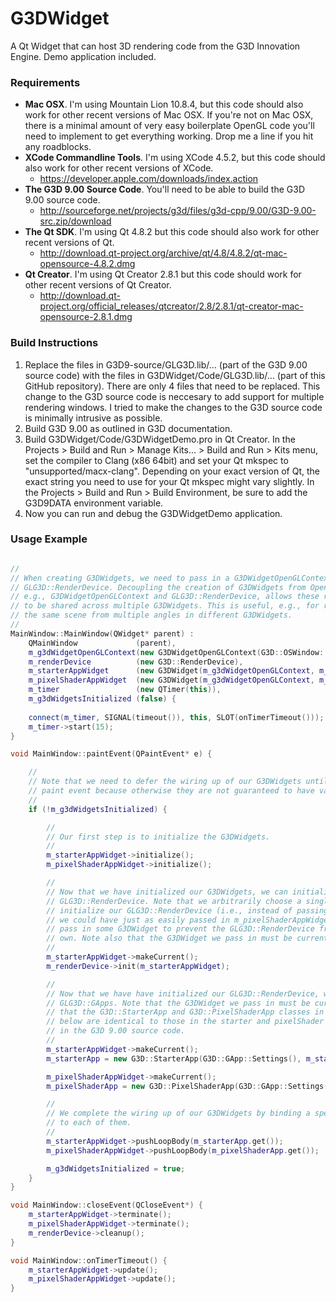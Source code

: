 G3DWidget
=========

A Qt Widget that can host 3D rendering code from the G3D Innovation Engine. Demo application included.

### Requirements

* __Mac OSX__. I'm using Mountain Lion 10.8.4, but this code should also work for other recent versions of Mac OSX. If you're not on Mac OSX, there is a minimal amount of very easy boilerplate OpenGL code you'll need to implement to get everything working. Drop me a line if you hit any roadblocks.
* __XCode Commandline Tools__. I'm using XCode 4.5.2, but this code should also work for other recent versions of XCode.
  * https://developer.apple.com/downloads/index.action
* __The G3D 9.00 Source Code__. You'll need to be able to build the G3D 9.00 source code.
  * http://sourceforge.net/projects/g3d/files/g3d-cpp/9.00/G3D-9.00-src.zip/download
* __The Qt SDK__. I'm using Qt 4.8.2 but this code should also work for other recent versions of Qt.
  * http://download.qt-project.org/archive/qt/4.8/4.8.2/qt-mac-opensource-4.8.2.dmg
* __Qt Creator__. I'm using Qt Creator 2.8.1 but this code should work for other recent versions of Qt Creator.
  * http://download.qt-project.org/official_releases/qtcreator/2.8/2.8.1/qt-creator-mac-opensource-2.8.1.dmg

### Build Instructions

1. Replace the files in G3D9-source/GLG3D.lib/... (part of the G3D 9.00 source code) with the files in G3DWidget/Code/GLG3D.lib/... (part of this GitHub repository). There are only 4 files that need to be replaced. This change to the G3D source code is neccesary to add support for multiple rendering windows. I tried to make the changes to the G3D source code is minimally intrusive as possible.
2. Build G3D 9.00 as outlined in G3D documentation.
3. Build G3DWidget/Code/G3DWidgetDemo.pro in Qt Creator. In the Projects > Build and Run > Manage Kits... > Build and Run > Kits menu, set the compiler to Clang (x86 64bit) and set your Qt mkspec to "unsupported/macx-clang". Depending on your exact version of Qt, the exact string you need to use for your Qt mkspec might vary slightly. In the Projects > Build and Run > Build Environment, be sure to add the G3D9DATA environment variable.
4. Now you can run and debug the G3DWidgetDemo application.

### Usage Example

```cpp

//
// When creating G3DWidgets, we need to pass in a G3DWidgetOpenGLContext and a
// GLG3D::RenderDevice. Decoupling the creation of G3DWidgets from OpenGL resources,
// e.g., G3DWidgetOpenGLContext and GLG3D::RenderDevice, allows these resources
// to be shared across multiple G3DWidgets. This is useful, e.g., for rendering
// the same scene from multiple angles in different G3DWidgets.
//
MainWindow::MainWindow(QWidget* parent) :
    QMainWindow             (parent),
    m_g3dWidgetOpenGLContext(new G3DWidgetOpenGLContext(G3D::OSWindow::Settings())),
    m_renderDevice          (new G3D::RenderDevice),
    m_starterAppWidget      (new G3DWidget(m_g3dWidgetOpenGLContext, m_renderDevice, this)),
    m_pixelShaderAppWidget  (new G3DWidget(m_g3dWidgetOpenGLContext, m_renderDevice, this)),
    m_timer                 (new QTimer(this)),
    m_g3dWidgetsInitialized (false) {
    
    connect(m_timer, SIGNAL(timeout()), this, SLOT(onTimerTimeout()));
    m_timer->start(15);
}

void MainWindow::paintEvent(QPaintEvent* e) {

    //
    // Note that we need to defer the wiring up of our G3DWidgets until the first
    // paint event because otherwise they are not guaranteed to have valid window handles.
    //
    if (!m_g3dWidgetsInitialized) {

        //
        // Our first step is to initialize the G3DWidgets.
        //
        m_starterAppWidget->initialize();
        m_pixelShaderAppWidget->initialize();

        //
        // Now that we have initialized our G3DWidgets, we can initialize our
        // GLG3D::RenderDevice. Note that we arbitrarily choose a single G3DWidget to
        // initialize our GLG3D::RenderDevice (i.e., instead of passing in m_starterAppWidget,
        // we could have just as easily passed in m_pixelShaderAppWidget). We need to
        // pass in some G3DWidget to prevent the GLG3D::RenderDevice from creating its
        // own. Note also that the G3DWidget we pass in must be current.
        //
        m_starterAppWidget->makeCurrent();
        m_renderDevice->init(m_starterAppWidget);

        //
        // Now that we have have initialized our GLG3D::RenderDevice, we can create our
        // GLG3D::GApps. Note that the G3DWidget we pass in must be current. Note also
        // that the G3D::StarterApp and G3D::PixelShaderApp classes in the code snippet
        // below are identical to those in the starter and pixelShader sample applications
        // in the G3D 9.00 source code. 
        //
        m_starterAppWidget->makeCurrent();
        m_starterApp = new G3D::StarterApp(G3D::GApp::Settings(), m_starterAppWidget, m_renderDevice.get()));

        m_pixelShaderAppWidget->makeCurrent();
        m_pixelShaderApp = new G3D::PixelShaderApp(G3D::GApp::Settings(), m_pixelShaderAppWidget, m_renderDevice.get()));

        //
        // We complete the wiring up of our G3DWidgets by binding a specific GLG3D::GApp
        // to each of them.
        //
        m_starterAppWidget->pushLoopBody(m_starterApp.get());
        m_pixelShaderAppWidget->pushLoopBody(m_pixelShaderApp.get());

        m_g3dWidgetsInitialized = true;
    }
}

void MainWindow::closeEvent(QCloseEvent*) {
    m_starterAppWidget->terminate();
    m_pixelShaderAppWidget->terminate();
    m_renderDevice->cleanup();
}

void MainWindow::onTimerTimeout() {
    m_starterAppWidget->update();
    m_pixelShaderAppWidget->update();
}
```


